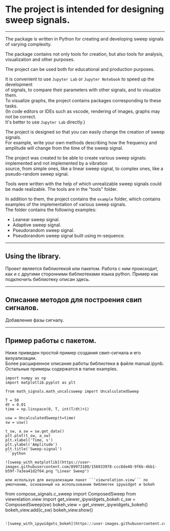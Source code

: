 # The project is intended for designing sweep signals.
  
- - -  

The package is written in Python for creating and developing sweep signals of varying complexity.  
  
The package contains not only tools for creation, but also tools for analysis, visualization and other purposes. 
    
The project can be used both for educational and production purposes.  
  
It is convenient to use `Jupyter Lab` or `Jupyter Notebook` to speed up the development  
of signals, to compare their parameters with other signals, and to visualize them.  
To visualize graphs, the project contains packages corresponding to these tasks.  
(In code editors or IDEs such as vscode, rendering of images, graphs may not be correct.  
It's better to use `Jupyter Lab` directly.)  
  
The project is designed so that you can easily change the creation of sweep signals.  
For example, write your own methods describing how the frequency and amplitude will change from the time of the sweep signal.  
  
The project was created to be able to create various sweep signals: implemented and not implemented by a vibration  
source, from simple ones, like a linear sweep signal, to complex ones, like a pseudo-random sweep signal.
  
Tools were written with the help of which unrealizable sweep signals could be made realizable. The tools are in the "tools" folder.  
  
In addition to them, the project contains the `example` folder, which contains examples of the implementation of various sweep signals.  
The folder contains the following examples:  
* Leanear sweep signal.
* Adaptive sweep signal.  
* Pseudorandom sweep signal.  
* Pseudorandom sweep signal built using m-sequence. 

- - -
## Using the library. 

Проект является библиотекой или пакетом. Работа с ним происходит, как и с другими сторонними библиотеками языка python.
Пример как подключить библиотеку описан здесь. 

- - -
## Описание методов для построения свип сигналов.

Добавление фазы сигналу.


- - -
## Пример работы с пакетом.
  
Ниже приведен простой пример создания свип-сигнала и его визуализации.  
Более расширенное описание работы библиотеки в файле manual.ipynb. 
Остальные примеры содержатся в папке examples.

```
import numpy as np
import matplotlib.pyplot as plt

from math_signals.math_uncalcsweep import UncalculatedSweep

T = 50
dt = 0.01
time = np.linspace(0, T, int(T/dt)+1)

usw = UncalculatedSweep(t=time)
sw = usw()

t_sw, a_sw = sw.get_data()
plt.plot(t_sw, a_sw)
plt.xlabel('Time, s')
plt.ylabel('Amplitude')
plt.title('Sweep-signal')
```python  

![sweep_with_matplotlib](https://user-images.githubusercontent.com/89973180/156033978-ccc8de40-9f6b-4bb1-b59f-7a3ea41d2f64.png "Linear Sweep") 

или используя для визуализации пакет ```viewrelation.view``` по умолчанию, основанный на использовании библиотек ipywidget и bokeh  

```
from compose_signals.c_sweep import ComposedSweep
from viewrelation.view import get_viewer_ipywidgets_bokeh
c_sw = ComposedSweep(sw)
bokeh_view = get_viewer_ipywidgets_bokeh()
bokeh_view.add(c_sw)
bokeh_view.show()
```python

![sweep_with_ipywidgets_bokeh](https://user-images.githubusercontent.com/89973180/156037232-c3b11ec4-f653-44a2-be20-ec87f481d9b7.png "Linear Sweep GUI")